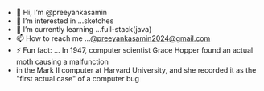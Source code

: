 - 👋 Hi, I’m @preeyankasamin
- 👀 I’m interested in ...sketches
- 🌱 I’m currently learning ...full-stack(java)
- 📫 How to reach me ...@preeyankasamin2024@gmail.com
- ⚡ Fun fact: ... In 1947, computer scientist Grace Hopper found an actual moth causing a malfunction
-  in the Mark II computer at Harvard University, and she recorded it as the "first actual case" of a computer bug

<!---
preeyankasamin/preeyankasamin is a ✨ special ✨ repository because its `README.md` (this file) appears on your GitHub profile.
You can click the Preview link to take a look at your changes.
--->
